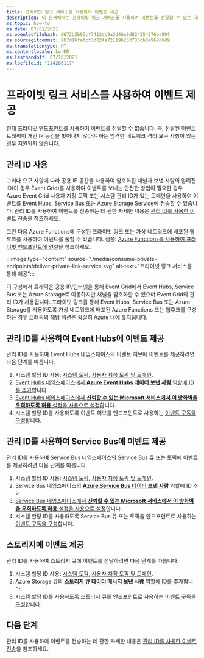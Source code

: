 ```yaml
---
title: 프라이빗 링크 서비스를 사용하여 이벤트 제공
description: 이 문서에서는 프라이빗 링크 서비스를 사용하여 이벤트를 전달할 수 없는 제한 사항을 해결하는 방법에 관해 설명합니다.
ms.topic: how-to
ms.date: 07/01/2021
ms.openlocfilehash: 0672b2b93cf7413ac9a3d46e8d824354276ba89f
ms.sourcegitcommit: 8b7d16fefcf3d024a72119b233733cb3e962d6d9
ms.translationtype: HT
ms.contentlocale: ko-KR
ms.lasthandoff: 07/16/2021
ms.locfileid: "114286117"
---
```

# <a name="deliver-events-using-private-link-service"></a>프라이빗 링크 서비스를 사용하여 이벤트 제공
현재 [프라이빗 엔드포인트](../private-link/private-endpoint-overview.md)를 사용하여 이벤트를 전달할 수 없습니다. 즉, 전달된 이벤트 트래픽이 개인 IP 공간을 벗어나지 않아야 하는 엄격한 네트워크 격리 요구 사항이 있는 경우 지원되지 않습니다. 

## <a name="use-managed-identity"></a>관리 ID 사용
그러나 요구 사항에 따라 공용 IP 공간을 사용하여 암호화된 채널과 보낸 사람의 알려진 ID(이 경우 Event Grid)를 사용하여 이벤트를 보내는 안전한 방법이 필요한 경우 Azure Event Grid 사용자 지정 토픽 또는 시스템 관리 ID가 있는 도메인을 사용하여 이벤트를 Event Hubs, Service Bus 또는 Azure Storage Service에 전송할 수 있습니다. 관리 ID를 사용하여 이벤트를 전송하는 데 관한 자세한 내용은 [관리 ID를 사용한 이벤트 전송](managed-service-identity.md)을 참조하세요. 

그런 다음 Azure Functions에 구성된 프라이빗 링크 또는 가상 네트워크에 배포된 웹후크를 사용하여 이벤트를 풀할 수 있습니다. 샘플: [Azure Functions를 사용하여 프라이빗 엔드포인트에 연결](/samples/azure-samples/azure-functions-private-endpoints/connect-to-private-endpoints-with-azure-functions/)을 참조하세요.


:::image type="content" source="./media/consume-private-endpoints/deliver-private-link-service.svg" alt-text="프라이빗 링크 서비스를 통해 제공":::


이 구성에서 트래픽은 공용 IP/인터넷을 통해 Event Grid에서 Event Hubs, Service Bus 또는 Azure Storage로 이동하지만 채널을 암호화할 수 있으며 Event Grid의 관리 ID가 사용됩니다. 프라이빗 링크를 통해 Event Hubs, Service Bus 또는 Azure Storage를 사용하도록 가상 네트워크에 배포된 Azure Functions 또는 웹후크를 구성하는 경우 트래픽의 해당 섹션은 확실히 Azure 내에 유지됩니다.

## <a name="deliver-events-to-event-hubs-using-managed-identity"></a>관리 ID를 사용하여 Event Hubs에 이벤트 제공
관리 ID를 사용하여 Event Hubs 네임스페이스의 이벤트 허브에 이벤트를 제공하려면 다음 단계를 따릅니다.

1. 시스템 할당 ID 사용: [시스템 토픽](enable-identity-system-topics.md), [사용자 지정 토픽 및 도메인](enable-identity-custom-topics-domains.md).  
1. [Event Hubs 네임스페이스에서 **Azure Event Hubs 데이터 보낸 사람** 역할에 ID를 추가](../event-hubs/authenticate-managed-identity.md#to-assign-azure-roles-using-the-azure-portal)합니다.
1. [Event Hubs 네임스페이스에서 **신뢰할 수 있는 Microsoft 서비스에서 이 방화벽을 우회하도록 허용** 설정을 사용으로 설정](../event-hubs/event-hubs-service-endpoints.md#trusted-microsoft-services)합니다. 
1. 시스템 할당 ID를 사용하도록 이벤트 허브를 엔드포인트로 사용하는 [이벤트 구독을 구성](managed-service-identity.md#create-event-subscriptions-that-use-an-identity)합니다.

## <a name="deliver-events-to-service-bus-using-managed-identity"></a>관리 ID를 사용하여 Service Bus에 이벤트 제공
관리 ID를 사용하여 Service Bus 네임스페이스의 Service Bus 큐 또는 토픽에 이벤트를 제공하려면 다음 단계를 따릅니다.

1. 시스템 할당 ID 사용: [시스템 토픽](enable-identity-system-topics.md), [사용자 지정 토픽 및 도메인](enable-identity-custom-topics-domains.md). 
1. Service Bus 네임스페이스의 [**Azure Service Bus 데이터 보낸 사람**](../service-bus-messaging/service-bus-managed-service-identity.md#azure-built-in-roles-for-azure-service-bus) 역할에 ID 추가
1. [Service Bus 네임스페이스에서 **신뢰할 수 있는 Microsoft 서비스에서 이 방화벽을 우회하도록 허용** 설정을 사용으로 설정](../service-bus-messaging/service-bus-service-endpoints.md#trusted-microsoft-services)합니다. 
1. 시스템 할당 ID를 사용하도록 Service Bus 큐 또는 토픽을 엔드포인트로 사용하는 [이벤트 구독을 구성](managed-service-identity.md)합니다.

## <a name="deliver-events-to-storage"></a>스토리지에 이벤트 제공 
관리 ID를 사용하여 스토리지 큐에 이벤트를 전달하려면 다음 단계를 따릅니다.

1. 시스템 할당 ID 사용: [시스템 토픽](enable-identity-system-topics.md), [사용자 지정 토픽 및 도메인](enable-identity-custom-topics-domains.md). 
1. Azure Storage 큐의 [**스토리지 큐 데이터 메시지 보낸 사람** 역할에 ID를 추가](../storage/blobs/assign-azure-role-data-access.md)합니다.
1. 시스템 할당 ID를 사용하도록 스토리지 큐를 엔드포인트로 사용하는 [이벤트 구독을 구성](managed-service-identity.md#create-event-subscriptions-that-use-an-identity)합니다.


## <a name="next-steps"></a>다음 단계
관리 ID를 사용하여 이벤트를 전송하는 데 관한 자세한 내용은 [관리 ID를 사용한 이벤트 전송](managed-service-identity.md)을 참조하세요.